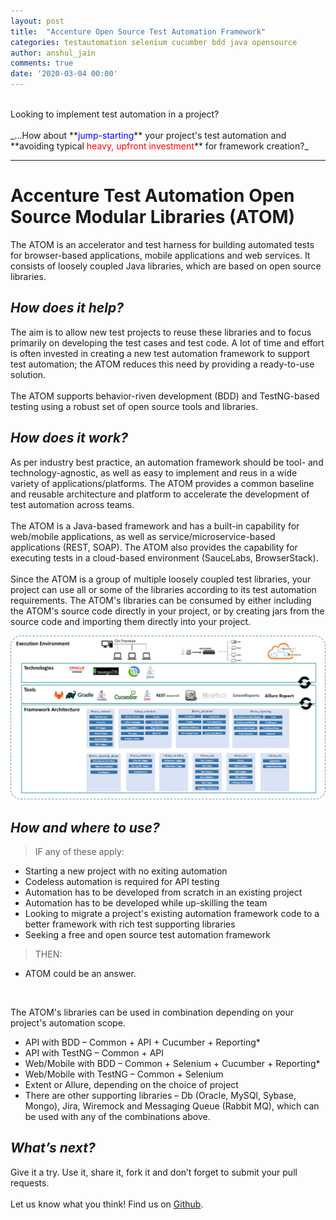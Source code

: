 ```yaml
---
layout: post
title:  "Accenture Open Source Test Automation Framework" 
categories: testautomation selenium cucumber bdd java opensource
author: anshul_jain
comments: true
date: '2020-03-04 00:00'
---
```


<br>
Looking to implement test automation in a project?
<br><br>
_...How about **<span style="color: blue">jump-starting</span>** your project's test automation and **avoiding typical <span style="color: red">heavy, upfront investment</span>** for framework creation?_ 

****
# Accenture Test Automation Open Source Modular Libraries (ATOM)
The ATOM is an accelerator and test harness for building automated tests for browser-based applications, mobile applications and web services. It consists of loosely coupled Java libraries, which are based on open source libraries.

## _How does it help?_
The aim is to allow new test projects to reuse these libraries and to focus primarily on developing the test cases and test code. A lot of time and effort is often invested in creating a new test automation framework to support test automation; the ATOM reduces this need by providing a ready-to-use solution.
<br><br>
The ATOM supports behavior-riven development (BDD) and TestNG-based testing using a robust set of open source tools and libraries.

## _How does it work?_
As per industry best practice, an automation framework should be tool- and technology-agnostic, as well as easy to implement and reus in a wide variety of applications/platforms. The ATOM provides a common baseline and reusable architecture and platform to accelerate the development of test automation across teams.
<br><br>
The ATOM is a Java-based framework and has a built-in capability for web/mobile applications, as well as service/microservice-based applications (REST, SOAP). The ATOM also provides the capability for executing tests in a cloud-based environment (SauceLabs, BrowserStack).
<br><br>
Since the ATOM is a group of multiple loosely coupled test libraries, your project can use all or some of the libraries according to its test automation requirements. The ATOM's libraries can be consumed by either including the ATOM's source code directly in your project, or by creating jars from the source code and importing them directly into your project.

![Test Automation Framework](/img/posts/accenture-os-taf/TAFArch.png)

## _How and where to use?_

>IF any of these apply:
* Starting a new project with no exiting automation
* Codeless automation is required for API testing
* Automation has to be developed from scratch in an existing project
* Automation has to be developed while up-skilling the team
* Looking to migrate a project's existing automation framework code to a better framework with rich test supporting libraries
* Seeking a free and open source test automation framework

>THEN:
* ATOM could be an answer.

<br>

The ATOM's libraries can be used in combination depending on your project's automation scope. 
* API with BDD – Common + API + Cucumber + Reporting*
* API with TestNG – Common + API
* Web/Mobile with BDD – Common + Selenium + Cucumber + Reporting*
* Web/Mobile with TestNG – Common + Selenium
* Extent or Allure, depending on the choice of project
* There are other supporting libraries – Db (Oracle, MySQl, Sybase, Mongo), Jira, Wiremock and Messaging Queue (Rabbit MQ), which can be used with any of the combinations above.

## _What’s next?_
Give it a try. Use it, share it, fork it and don’t forget to submit your pull requests.
<br><br>
Let us know what you think! Find us on [Github](https://github.com/Accenture/atom).